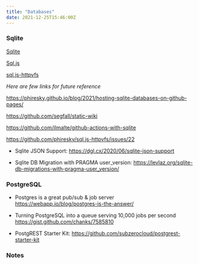 ```yaml
---
title: "Databases"
date: 2021-12-25T15:46:00Z
---
```


### Sqlite

[Sqlite](https://sqlite.org/index.html)

[Sql.js](https://github.com/sql-js/sql.js)

[sql.js-httpvfs](https://github.com/phiresky/sql.js-httpvfs)

_Here are few links for future reference_

https://phiresky.github.io/blog/2021/hosting-sqlite-databases-on-github-pages/

https://github.com/segfall/static-wiki

https://github.com/ilmalte/github-actions-with-sqlite

https://github.com/phiresky/sql.js-httpvfs/issues/22

* Sqlite JSON Support: https://dgl.cx/2020/06/sqlite-json-support

* Sqlite DB Migration with PRAGMA user_version: https://levlaz.org/sqlite-db-migrations-with-pragma-user_version/

### PostgreSQL

* Postgres is a great pub/sub & job server https://webapp.io/blog/postgres-is-the-answer/

* Turning PostgreSQL into a queue serving 10,000 jobs per second https://gist.github.com/chanks/7585810

* PostgREST Starter Kit: https://github.com/subzerocloud/postgrest-starter-kit

### Notes

